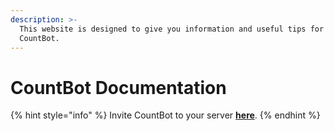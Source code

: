 ```yaml
---
description: >-
  This website is designed to give you information and useful tips for using
  CountBot.
---
```


# CountBot Documentation

{% hint style="info" %}
Invite CountBot to your server [**here**](https://count.bot/invite).
{% endhint %}

